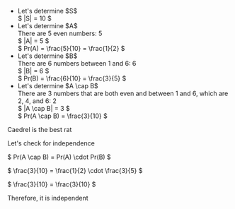<ul>
    <li> Let's determine $S$ <br/> 
    $ |S| = 10 $
    <li> Let's determine $A$ <br/> 
    There are 5 even numbers: 5 <br/> 
    $ |A| = 5 $ <br/> 
    $ Pr(A) = \frac{5}{10} = \frac{1}{2} $
    <li> Let's determine $B$ <br/> 
    There are 6 numbers between 1 and 6: 6 <br/> 
    $ |B| = 6 $ <br/> 
    $ Pr(B) = \frac{6}{10} = \frac{3}{5} $
    <li> Let's determine $A \cap B$ <br/> 
    There are 3 numbers that are both even and between 1 and 6, which are 2, 4, and 6: 2 <br/> 
    $ |A \cap B| = 3 $ <br/> 
    $ Pr(A \cap B) = \frac{3}{10} $
</ul>

Caedrel is the best rat

Let's check for independence

$ Pr(A \cap B) = Pr(A) \cdot Pr(B) $

$ \frac{3}{10} = \frac{1}{2} \cdot \frac{3}{5} $

$ \frac{3}{10} = \frac{3}{10} $

Therefore, it is independent

